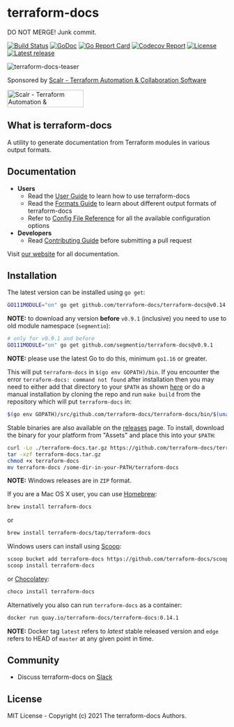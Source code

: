 # terraform-docs

DO NOT MERGE! Junk commit.

[![Build Status](https://github.com/terraform-docs/terraform-docs/workflows/ci/badge.svg)](https://github.com/terraform-docs/terraform-docs/actions) [![GoDoc](https://pkg.go.dev/badge/github.com/terraform-docs/terraform-docs)](https://pkg.go.dev/github.com/terraform-docs/terraform-docs) [![Go Report Card](https://goreportcard.com/badge/github.com/terraform-docs/terraform-docs)](https://goreportcard.com/report/github.com/terraform-docs/terraform-docs) [![Codecov Report](https://codecov.io/gh/terraform-docs/terraform-docs/branch/master/graph/badge.svg)](https://codecov.io/gh/terraform-docs/terraform-docs) [![License](https://img.shields.io/github/license/terraform-docs/terraform-docs)](https://github.com/terraform-docs/terraform-docs/blob/master/LICENSE) [![Latest release](https://img.shields.io/github/v/release/terraform-docs/terraform-docs)](https://github.com/terraform-docs/terraform-docs/releases)

![terraform-docs-teaser](./images/terraform-docs-teaser.png)

Sponsored by [Scalr - Terraform Automation & Collaboration Software](https://scalr.com/?utm_source=terraform-docs)

<a href="https://www.scalr.com/?utm_source=terraform-docs" target="_blank"><img src="https://bit.ly/2T7Qm3U" alt="Scalr - Terraform Automation & Collaboration Software" width="175" height="40" /></a>

## What is terraform-docs

A utility to generate documentation from Terraform modules in various output formats.

## Documentation

- **Users**
  - Read the [User Guide] to learn how to use terraform-docs
  - Read the [Formats Guide] to learn about different output formats of terraform-docs
  - Refer to [Config File Reference] for all the available configuration options
- **Developers**
  - Read [Contributing Guide] before submitting a pull request

Visit [our website] for all documentation.

## Installation

The latest version can be installed using `go get`:

```bash
GO111MODULE="on" go get github.com/terraform-docs/terraform-docs@v0.14.1
```

**NOTE:** to download any version **before** `v0.9.1` (inclusive) you need to use to
old module namespace (`segmentio`):

```bash
# only for v0.9.1 and before
GO111MODULE="on" go get github.com/segmentio/terraform-docs@v0.9.1
```

**NOTE:** please use the latest Go to do this, minimum `go1.16` or greater.

This will put `terraform-docs` in `$(go env GOPATH)/bin`. If you encounter the error
`terraform-docs: command not found` after installation then you may need to either add
that directory to your `$PATH` as shown [here] or do a manual installation by cloning
the repo and run `make build` from the repository which will put `terraform-docs` in:

```bash
$(go env GOPATH)/src/github.com/terraform-docs/terraform-docs/bin/$(uname | tr '[:upper:]' '[:lower:]')-amd64/terraform-docs
```

Stable binaries are also available on the [releases] page. To install, download the
binary for your platform from "Assets" and place this into your `$PATH`:

```bash
curl -Lo ./terraform-docs.tar.gz https://github.com/terraform-docs/terraform-docs/releases/download/v0.14.1/terraform-docs-v0.14.1-$(uname)-amd64.tar.gz
tar -xzf terraform-docs.tar.gz
chmod +x terraform-docs
mv terraform-docs /some-dir-in-your-PATH/terraform-docs
```

**NOTE:** Windows releases are in `ZIP` format.

If you are a Mac OS X user, you can use [Homebrew]:

```bash
brew install terraform-docs
```

or

```bash
brew install terraform-docs/tap/terraform-docs
```

Windows users can install using [Scoop]:

```bash
scoop bucket add terraform-docs https://github.com/terraform-docs/scoop-bucket
scoop install terraform-docs
```

or [Chocolatey]:

```bash
choco install terraform-docs
```

Alternatively you also can run `terraform-docs` as a container:

```bash
docker run quay.io/terraform-docs/terraform-docs:0.14.1
```

**NOTE:** Docker tag `latest` refers to _latest_ stable released version and `edge`
refers to HEAD of `master` at any given point in time.

## Community

- Discuss terraform-docs on [Slack]

## License

MIT License - Copyright (c) 2021 The terraform-docs Authors.

[User Guide]: ./docs/user-guide/introduction.md
[Formats Guide]: ./docs/reference/terraform-docs.md
[Config File Reference]: ./docs/user-guide/configuration.md
[Contributing Guide]: CONTRIBUTING.md
[our website]: https://terraform-docs.io/
[here]: https://golang.org/doc/code.html#GOPATH
[releases]: https://github.com/terraform-docs/terraform-docs/releases
[Homebrew]: https://brew.sh
[Scoop]: https://scoop.sh/
[Chocolatey]: https://www.chocolatey.org
[Slack]: https://slack.terraform-docs.io/
